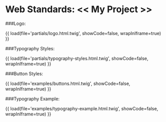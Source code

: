 Web Standards: << My Project >>
===

###Logo:
<div class="boxed">
{{ load(file='partials/logo.html.twig', showCode=false, wrapInIframe=true) }}
</div>

###Typography Styles:
<div class="boxed">
{{ load(file='partials/typography-styles.html.twig', showCode=false, wrapInIframe=true) }}
</div>

###Button Styles:
<div class="boxed">
{{ load(file='examples/buttons.html.twig', showCode=false, wrapInIframe=true) }}
</div>

###Typography Example:
<div class="boxed">
{{ load(file='examples/typography-example.html.twig', showCode=false, wrapInIframe=true) }}
</div>
